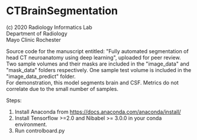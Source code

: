 # CTBrainSegmentation
(c) 2020
Radiology Informatics Lab\
Department of Radiology\
Mayo Clinic Rochester

Source code for the manuscript entitled: "Fully automated segmentation of head CT neuroanatomy using deep learning", uploaded for peer review.\
Two sample volumes and their masks are included in the "image_data" and "mask_data" folders respectively. One sample test volume is included in the "image_data_predict" folder.\
For demonstration, this model segments brain and CSF. Metrics do not correlate due to the small number of samples.

Steps:
1. Install Anaconda from https://docs.anaconda.com/anaconda/install/
2. Install Tensorflow >=2.0 and Nibabel >= 3.0.0 in your conda environment.
3. Run controlboard.py
